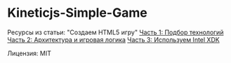 Kineticjs-Simple-Game
=====================

Ресурсы из статьи: "Создаем HTML5 игру"
[Часть 1: Подбор технологий](http://blog.baskovsky.ru/2014/02/html5-game-part1.html)
[Часть 2: Архитектура и игровая логика](http://blog.baskovsky.ru/2014/02/html5-game-part2.html)
[Часть 3: Используем Intel XDK](http://blog.baskovsky.ru/2014/03/html5-game-intel-xdk.html)

Лицензия: MIT
